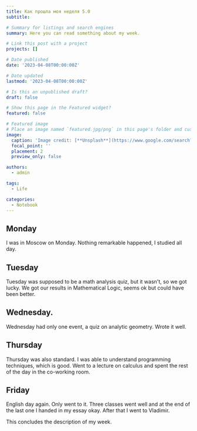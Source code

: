 ```yaml
---
title: Как прошла моя неделя 5.0
subtitle: 

# Summary for listings and search engines
summary: Here you can read something about my week.

# Link this post with a project
projects: []

# Date published
date: '2023-04-08T00:00:00Z'

# Date updated
lastmod: '2023-04-08T00:00:00Z'

# Is this an unpublished draft?
draft: false

# Show this page in the Featured widget?
featured: false

# Featured image
# Place an image named `featured.jpg/png` in this page's folder and customize its options here.
image:
  caption: 'Image credit: [**Unsplash**](https://www.google.com/search?q=%D0%BA%D0%B0%D0%BB%D0%B5%D0%BD%D0%B4%D0%B0%D1%80%D1%8C&source=lnms&tbm=isch&sa=X&ved=2ahUKEwjLzM_em-b9AhXOm4sKHTX4BRoQ_AUoAXoECAEQAw#imgrc=8aTMmsbIYuuYHM)'
  focal_point: ''
  placement: 2
  preview_only: false

authors:
  - admin

tags:
  - Life

categories:
  - Notebook
---
```


## Monday

I was in Moscow on Monday. Nothing remarkable happened, I studied all day.

## Tuesday

Tuesday was supposed to be a math analysis quiz, but it wasn't, so we got lucky. We got our results in Mathematical Logic, seems ok but could have been better. 

## Wednesday.

Wednesday had only one event, a quiz on analytic geometry. Wrote it well.

## Thursday

Thursday was also standard. I was able to understand programming techniques, which is good. Went to a lecture on calculus and spent the rest of the day in the co-working room.

## Friday

English day again. Only went to it. Three classes went well and at the end of the last one I handed in my essay okay. After that I went to Vladimir.

This concludes the description of my week.

